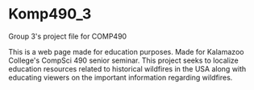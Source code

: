 # Komp490_3
Group 3's project file for COMP490

This is a web page made for education purposes. 
Made for Kalamazoo College's CompSci 490 senior seminar. 
This project seeks to localize education resources related to historical wildfires in the USA along with educating viewers on the important information regarding wildfires. 
